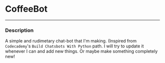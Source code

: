 # CoffeeBot
***
### Description
A simple and rudimetary chat-bot that I'm making. (Inspired from `Codecademy`'s `Build Chatsbots With Python` path.
I will try to update it whenever I can and add new things. Or maybe make something completely new!

